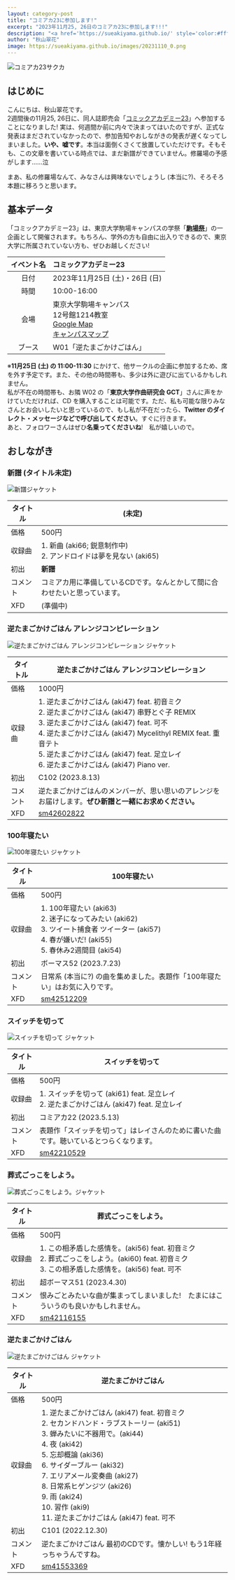 ```yaml
---
layout: category-post
title: "コミアカ23に参加します!"
excerpt: "2023年11月25, 26日のコミアカ23に参加します!!!"
description: "<a href='https://sueakiyama.github.io/' style='color:#ffffff'><u>Le Site Web de Suika Akiyama</u></a>"
author: "秋山翠花"
image: https://sueakiyama.github.io/images/20231110_0.png
---
```


![コミアカ23サクカ](https://sueakiyama.github.io/images/20231110_0.png)

## はじめに

こんにちは、秋山翠花です。  
2週間後の11月25, 26日に、同人誌即売会「[コミックアカデミー23](https://comiaca.com/ca23/catalog/)」へ参加することになりました!  実は、何週間か前に内々で決まってはいたのですが、正式な発表はまだされていなかったので、参加告知やおしながきの発表が遅くなってしまいました。**いや、嘘です**。本当は面倒くさくて放置していただけです。そもそも、この文章を書いている時点では、まだ新譜ができていません。修羅場の予感がします……泣

まあ、私の修羅場なんて、みなさんは興味ないでしょうし (本当に?)、そろそろ本題に移ろうと思います。

## 基本データ

「コミックアカデミー23」は、東京大学駒場キャンパスの学祭「[**駒場祭**](https://www.komabasai.net/74/visitor/)」の一企画として開催されます。もちろん、学外の方も自由に出入りできるので、東京大学に所属されていない方も、ぜひお越しください!

| イベント名 | コミックアカデミー23 |
| :----: | :---- |
| 日付 | 2023年11月25日 (土)・26日 (日) |
| 時間 | 10:00-16:00 |
| 会場 | 東京大学駒場キャンパス<br>12号館1214教室<br>[Google Map](https://maps.app.goo.gl/n6EFTQgp4dpQzoyp8)<br>[キャンパスマップ](https://www.u-tokyo.ac.jp/campusmap/cam02_01_11_j.html) |
| ブース | W01「逆たまごかけごはん」 |

※**11月25日 (土) の 11:00-11:30** にかけて、他サークルの企画に参加するため、席を外す予定です。また、その他の時間帯も、多少は外に遊びに出ているかもしれません。  
私が不在の時間帯も、お隣 W02 の「**東京大学作曲研究会 GCT**」さんに声をかけていただければ、CD を購入することは可能です。ただ、私も可能な限りみなさんとお会いしたいと思っているので、もし私が不在だったら、**Twitter のダイレクト・メッセージなどで呼び出してください**。すぐに行きます。  
あと、フォロワーさんはぜひ**名乗ってくださいね**!　私が嬉しいので。

## おしながき

### 新譜 (タイトル未定)

<div class="song-block">
    <img src="https://sueakiyama.github.io/images/20231110_1.png" alt="新譜ジャケット" class="announce-float-left">
    <table class="announce-float-right">
        <thead>
            <tr>
                <th>タイトル</th>
                <th>(未定)</th>
            </tr>
        </thead>
        <tbody>
            <tr>
                <td>価格</td>
                <td>500円</td>
            </tr>
            <tr>
                <td>収録曲</td>
                <td>1. 新曲 (aki66; 鋭意制作中) <br> 2. アンドロイドは夢を見ない (aki65)</td>
            </tr>
            <tr>
                <td>初出</td>
                <td><b>新譜</b></td>
            </tr>
            <tr>
                <td>コメント</td>
                <td>コミアカ用に準備しているCDです。なんとかして間に合わせたいと思っています。</td>
            </tr>
            <tr>
                <td>XFD</td>
                <td>(準備中)</td>
            </tr>
        </tbody>
    </table>
</div>

### 逆たまごかけごはん アレンジコンピレーション

<div class="song-block">
    <img src="https://sueakiyama.github.io/images/20231110_2.png" alt="逆たまごかけごはん アレンジコンピレーション ジャケット" class="announce-float-left">
    <table class="announce-float-right">
        <thead>
            <tr>
                <th>タイトル</th>
                <th>逆たまごかけごはん アレンジコンピレーション</th>
            </tr>
        </thead>
        <tbody>
            <tr>
                <td>価格</td>
                <td>1000円</td>
            </tr>
            <tr>
                <td>収録曲</td>
                <td>1. 逆たまごかけごはん (aki47) feat. 初音ミク <br> 2. 逆たまごかけごはん (aki47) 串野とぐ子 REMIX <br> 3. 逆たまごかけごはん (aki47) feat. 可不 <br> 4. 逆たまごかけごはん (aki47) Mycelithyl REMIX feat. 重音テト <br> 5. 逆たまごかけごはん (aki47) feat. 足立レイ <br> 6. 逆たまごかけごはん (aki47) Piano ver.</td>
            </tr>
            <tr>
                <td>初出</td>
                <td>C102 (2023.8.13)</td>
            </tr>
            <tr>
                <td>コメント</td>
                <td>逆たまごかけごはんのメンバーが、思い思いのアレンジをお届けします。<b>ぜひ新譜と一緒にお求めください。</b></td>
            </tr>
            <tr>
                <td>XFD</td>
                <td><a href="https://www.nicovideo.jp/watch/sm42602822" target="_blank">sm42602822</a></td>
            </tr>
        </tbody>
    </table>
</div>


### 100年寝たい

<div class="song-block">
    <img src="https://sueakiyama.github.io/images/20231110_3.png" alt="100年寝たい ジャケット" class="announce-float-left">
    <table class="announce-float-right">
        <thead>
            <tr>
                <th>タイトル</th>
                <th>100年寝たい</th>
            </tr>
        </thead>
        <tbody>
            <tr>
                <td>価格</td>
                <td>500円</td>
            </tr>
            <tr>
                <td>収録曲</td>
                <td>1. 100年寝たい (aki63) <br> 2. 迷子になってみたい (aki62) <br> 3. ツイート捕食者 ツイーター (aki57) <br> 4. 春が嫌いだ! (aki55) <br> 5. 春休み2週間目 (aki54)</td>
            </tr>
            <tr>
                <td>初出</td>
                <td>ボーマス52 (2023.7.23)</td>
            </tr>
            <tr>
                <td>コメント</td>
                <td>日常系 (本当に?) の曲を集めました。表題作「100年寝たい」はお気に入りです。</td>
            </tr>
            <tr>
                <td>XFD</td>
                <td><a href="https://www.nicovideo.jp/watch/sm42512209" target="_blank">sm42512209</a></td>
            </tr>
        </tbody>
    </table>
</div>

### スイッチを切って

<div class="song-block">
    <img src="https://sueakiyama.github.io/images/20231110_4.png" alt="スイッチを切って ジャケット" class="announce-float-left">
    <table class="announce-float-right">
        <thead>
            <tr>
                <th>タイトル</th>
                <th>スイッチを切って</th>
            </tr>
        </thead>
        <tbody>
            <tr>
                <td>価格</td>
                <td>500円</td>
            </tr>
            <tr>
                <td>収録曲</td>
                <td>1. スイッチを切って (aki61) feat. 足立レイ <br> 2. 逆たまごかけごはん (aki47) feat. 足立レイ</td>
            </tr>
            <tr>
                <td>初出</td>
                <td>コミアカ22 (2023.5.13)</td>
            </tr>
            <tr>
                <td>コメント</td>
                <td>表題作「スイッチを切って」はレイさんのために書いた曲です。聴いているとつらくなります。</td>
            </tr>
            <tr>
                <td>XFD</td>
                <td><a href="https://www.nicovideo.jp/watch/sm42210529" target="_blank">sm42210529</a></td>
            </tr>
        </tbody>
    </table>
</div>


### 葬式ごっこをしよう。

<div class="song-block">
    <img src="https://sueakiyama.github.io/images/20231110_5.jpg" alt="葬式ごっこをしよう。ジャケット" class="announce-float-left">
    <table class="announce-float-right">
        <thead>
            <tr>
                <th>タイトル</th>
                <th>葬式ごっこをしよう。</th>
            </tr>
        </thead>
        <tbody>
            <tr>
                <td>価格</td>
                <td>500円</td>
            </tr>
            <tr>
                <td>収録曲</td>
                <td>1. この相矛盾した感情を。(aki56) feat. 初音ミク <br> 2. 葬式ごっこをしよう。(aki60) feat. 初音ミク <br> 3. この相矛盾した感情を。(aki56) feat. 可不</td>
            </tr>
            <tr>
                <td>初出</td>
                <td>超ボーマス51 (2023.4.30)</td>
            </tr>
            <tr>
                <td>コメント</td>
                <td>恨みごとみたいな曲が集まってしまいました!　たまにはこういうのも良いかもしれません。</td>
            </tr>
            <tr>
                <td>XFD</td>
                <td><a href="https://www.nicovideo.jp/watch/sm42116155" target="_blank">sm42116155</a></td>
            </tr>
        </tbody>
    </table>
</div>

### 逆たまごかけごはん

<div class="song-block">
    <img src="https://sueakiyama.github.io/images/20231110_6.png" alt="逆たまごかけごはん ジャケット" class="announce-float-left">
    <table class="announce-float-right">
        <thead>
            <tr>
                <th>タイトル</th>
                <th>逆たまごかけごはん</th>
            </tr>
        </thead>
        <tbody>
            <tr>
                <td>価格</td>
                <td>500円</td>
            </tr>
            <tr>
                <td>収録曲</td>
                <td>1. 逆たまごかけごはん (aki47) feat. 初音ミク <br> 2. セカンドハンド・ラブストーリー (aki51) <br> 3. 蝉みたいに不器用で。(aki44) <br> 4. 夜 (aki42)  <br> 5. 忘却概論 (aki36)  <br> 6. サイダーブルー (aki32) <br> 7. エリアメール変奏曲 (aki27) <br> 8. 日常系ヒゲンジツ (aki26) <br> 9. 雨 (aki24) <br> 10. 習作 (aki9) <br> 11. 逆たまごかけごはん (aki47) feat. 可不</td>
            </tr>
            <tr>
                <td>初出</td>
                <td>C101 (2022.12.30)</td>
            </tr>
            <tr>
                <td>コメント</td>
                <td>逆たまごかけごはん 最初のCDです。懐かしい! もう1年経っちゃうんですね。</td>
            </tr>
            <tr>
                <td>XFD</td>
                <td><a href="https://www.nicovideo.jp/watch/sm41553369" target="_blank">sm41553369</a></td>
            </tr>
        </tbody>
    </table>
</div>




